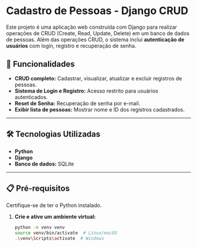 # Cadastro de Pessoas - Django CRUD

Este projeto é uma aplicação web construída com Django para realizar operações de CRUD (Create, Read, Update, Delete) em um banco de dados de pessoas. Além das operações CRUD, o sistema inclui **autenticação de usuários** com login, registro e recuperação de senha.

## 🚀 Funcionalidades

- **CRUD completo:** Cadastrar, visualizar, atualizar e excluir registros de pessoas.
- **Sistema de Login e Registro:** Acesso restrito para usuários autenticados.
- **Reset de Senha:** Recuperação de senha por e-mail.
- **Exibir lista de pessoas:** Mostrar nome e ID dos registros cadastrados.

---

## 🛠 Tecnologias Utilizadas

- **Python**
- **Django**
- **Banco de dados:** SQLite

---

## 📋 Pré-requisitos

Certifique-se de ter o Python instalado. 

1. **Crie e ative um ambiente virtual:**
   ```bash
   python -m venv venv
   source venv/bin/activate  # Linux/macOS
   .\venv\Scripts\activate  # Windows
